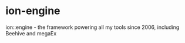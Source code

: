 # ion-engine
ion::engine - the framework powering all my tools since 2006, including Beehive and megaEx
